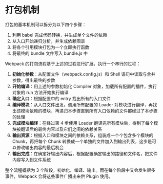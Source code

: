 # 打包机制

打包的基本机制可以拆分为以下四个步骤：

1. 利用 babel 完成代码转换，并生成单个文件的依赖
2. 从入口开始递归分析，并生成依赖图谱
3. 将各个引用模块打包为一个立即执行函数
4. 将最终的 bundle 文件写入 bundle.js 中

Webpack 的打包流程基于上述的过程进行扩展，执行一个串行的过程：

1. **初始化参数**：从配置文件（webpack.config.js）和 Shell 语句中读取与合并参数，得出最终的参数
2. **开始编译**：用上述的参数初始化 Compiler 对象，加载所有配置的插件，执行对象的 run 方法开始执行编译
3. **确定入口**：根据配置中的 entry 找出所有的入口文件
4. **编译模块**：从入口文件出发，调用所有配置的 Loader 对模块进行翻译，再找出该模块依赖的模块，再递归本步骤直到所有入口依赖的文件都经过了本步骤的处理
5. **完成模块编译**：在经过第 4 步使用 Loader 翻译完所有模块后，得到了每个模块被翻译后的最终内容以及它们之间的依赖关系
6. **输出资源**：根据入口和模块之间的依赖关系，组装成一个个包含多个模块的 Chunk，再把每个 Chunk 转换成一个单独的文件加入到输出列表，这步是可以修改输出内容的最后机会
7. **输出完成**：在确定好输出内容后，根据配置确定输出的路径和文件名，把文件内容写入到文件系统

整个流程概括为 3 个阶段，初始化、编译、输出。而在每个阶段中又会发生很多事件，Webpack 会将这些事件广播出来供 Plugin 使用。
